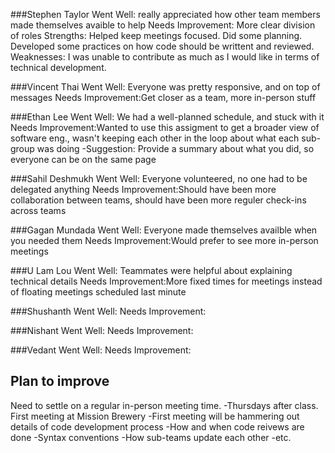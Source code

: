 ###Stephen Taylor
Went Well: really appreciated how other team members made themselves avaible to help
Needs Improvement: More clear division of roles
Strengths: Helped keep meetings focused. Did some planning. Developed some practices on how code should be writtent and reviewed.
Weaknesses: I was unable to contribute as much as I would like in terms of technical development.

###Vincent Thai
Went Well: Everyone was pretty responsive, and on top of messages
Needs Improvement:Get closer as a team, more in-person stuff

###Ethan Lee
Went Well: We had a well-planned schedule, and stuck with it
Needs Improvement:Wanted to use this assigment to get a broader view of software eng., wasn't keeping each other in the loop about what each sub-group was doing
    -Suggestion: Provide a summary about what you did, so everyone can be on the same page

###Sahil Deshmukh
Went Well: Everyone volunteered, no one had to be delegated anything
Needs Improvement:Should have been more collaboration between teams, should have been more reguler check-ins across teams

###Gagan Mundada
Went Well: Everyone made themselves availble when you needed them
Needs Improvement:Would prefer to see more in-person meetings

###U Lam Lou
Went Well: Teammates were helpful about explaining technical details
Needs Improvement:More fixed times for meetings instead of floating meetings scheduled last minute

###Shushanth
Went Well: 
Needs Improvement:

###Nishant
Went Well: 
Needs Improvement:

###Vedant
Went Well: 
Needs Improvement:

## Plan to improve
Need to settle on a regular in-person meeting time.
-Thursdays after class. First meeting at Mission Brewery
-First meeting will be hammering out details of code development process
  -How and when code reivews are done
  -Syntax conventions
  -How sub-teams update each other
  -etc.

